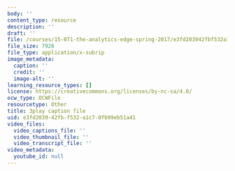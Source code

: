 ```yaml
---
body: ''
content_type: resource
description: ''
draft: ''
file: /courses/15-071-the-analytics-edge-spring-2017/e3fd203942fbf532a1c70fb99eb51a41_JcAB1JeDs8Y.srt
file_size: 7926
file_type: application/x-subrip
image_metadata:
  caption: ''
  credit: ''
  image-alt: ''
learning_resource_types: []
license: https://creativecommons.org/licenses/by-nc-sa/4.0/
ocw_type: OCWFile
resourcetype: Other
title: 3play caption file
uid: e3fd2039-42fb-f532-a1c7-0fb99eb51a41
video_files:
  video_captions_file: ''
  video_thumbnail_file: ''
  video_transcript_file: ''
video_metadata:
  youtube_id: null
---
```

